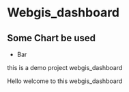 # Webgis_dashboard
## Some Chart be used

* Bar

this is a demo project webgis_dashboard

Hello welcome to this webgis_dashboard